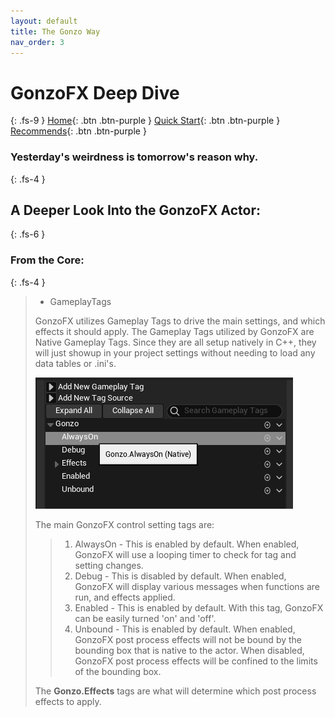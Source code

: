```yaml
---
layout: default
title: The Gonzo Way
nav_order: 3
---
```

# GonzoFX Deep Dive
{: .fs-9 }
[Home](https://madteapartygames.github.io/the-gonzo-docs/){: .btn .btn-purple }
[Quick Start](https://madteapartygames.github.io/the-gonzo-docs/docs/quickstart.html){: .btn .btn-purple }
[Recommends](https://madteapartygames.github.io/the-gonzo-docs/docs/recommends.html){: .btn .btn-purple }
### Yesterday's weirdness is tomorrow's reason why.
{: .fs-4 }

## A Deeper Look Into the GonzoFX Actor:
{: .fs-6 }

### From the Core: 
{: .fs-4 }
> - GameplayTags
>
> GonzoFX utilizes Gameplay Tags to drive the main settings, and which effects it should apply. The Gameplay Tags utilized by GonzoFX are Native Gameplay Tags. Since they are all setup natively in C++, they will just showup in your project settings without needing to load any data tables or .ini's.
> 
> ![](../assets/images/native-tags.png)
> 
> The main GonzoFX control setting tags are:
> > 1. AlwaysOn - This is enabled by default. When enabled, GonzoFX will use a looping timer to check for tag and setting changes.
> > 1. Debug - This is disabled by default. When enabled, GonzoFX will display various messages when functions are run, and effects applied.
> > 1. Enabled - This is enabled by default. With this tag, GonzoFX can be easily turned 'on' and 'off'.
> > 1. Unbound - This is enabled by default. When enabled, GonzoFX post process effects will not be bound by the bounding box that is native to the actor. When disabled, GonzoFX post process effects will be confined to the limits of the bounding box.
>
> The **Gonzo.Effects** tags are what will determine which post process effects to apply.